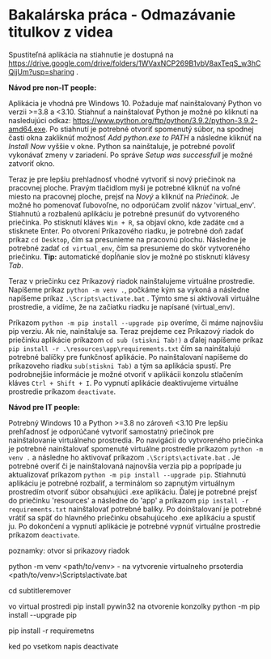 # Bakalárska práca - Odmazávanie titulkov z videa

Spustiteľná aplikácia na stiahnutie je dostupná na https://drive.google.com/drive/folders/1WVaxNCP269B1vbV8axTeqS_w3hCQijUm?usp=sharing .

<b>Návod pre non-IT people:</b>

Aplikácia je vhodná pre Windows 10. Požaduje mať nainštalovaný Python vo verzii >=3.8 a <3.10. Stiahnuť a nainštalovať Python je možné po kliknutí na nasledujúci odkaz: https://www.python.org/ftp/python/3.9.2/python-3.9.2-amd64.exe. Po stiahnutí je potrebné otvoriť spomenutý súbor, na spodnej časti okna zakliknúť možnosť <i>Add python.exe to PATH</i> a následne kliknúť na <i>Install Now</i> vyššie v okne. Python sa nainštaluje, je potrebné povoliť vykonávať zmeny v zariadení. Po správe <i>Setup was successfull</i> je možné zatvoriť okno.

Teraz je pre lepšiu prehladnosť vhodné vytvoriť si nový priečinok na pracovnej ploche. Pravým tlačidlom myši je potrebné kliknúť na voľné miesto na pracovnej ploche, prejsť na <i>Nový</i> a kliknúť na <i>Priečinok</i>. Je možné ho pomenovať ľubovoľne, no odporúčam zvoliť názov 'virtual_env'. Stiahnutú a rozbalenú aplikáciu je potrebné presunúť do vytvoreného priečinka. Po stisknutí kláves `Win + R`, sa objaví okno, kde zadáte `cmd` a stisknete Enter. Po otvorení Príkazového riadku, je potrebné doň zadať príkaz `cd Desktop`, čím sa presunieme na pracovnú plochu. Následne je potrebné zadať `cd virtual_env`, čím sa presunieme do skôr vytvoreného priečinku. <b>Tip:</b> automatické dopĺňanie slov je možné po stisknutí klávesy <i>Tab</i>.

Teraz v priečinku cez Príkazový riadok nainštalujeme virtuálne prostredie. Napíšeme príkaz `python -m venv .`, počkáme kým sa vykoná a následne napíšeme príkaz `.\Scripts\activate.bat` . Týmto sme si aktivovali virtuálne prostredie, a vidíme, že na začiatku riadku je napísané (virtual_env).

Príkazom `python -m pip install --upgrade pip` overíme, či máme najnovšiu pip verziu. Ak nie, nainštaluje sa. Teraz prejdeme cez Príkazový riadok do priečinku aplikácie príkazom `cd sub (stiskni Tab!)` a ďalej napíšeme príkaz `pip install -r .\resources\app\requirements.txt` čím sa nainštalujú potrebné balíčky pre funkčnosť aplikácie. Po nainštalovaní napíšeme do príkazoveho riadku `sub(stiskni Tab)` a tým sa aplikácia spustí. Pre podrobnejšie informácie je možné otvoriť v aplikácii konzolu stlačením kláves `Ctrl + Shift + I`. Po vypnutí aplikácie deaktivujeme virtuálne prostredie príkazom `deactivate`.


<b>Návod pre IT people:</b>

Potrebný Windows 10 a Python >=3.8 no zároveň <3.10
Pre lepšiu prehľadnosť je odporúčané vytvoriť samostatný priečinok pre nainštalovanie virtuálneho prostredia.
Po navigácii do vytvoreného priečinka je potrebné nainštalovať spomenuté virtuálne prostredie príkazom `python -m venv .` a následne ho aktivovať príkazom `.\Scripts\activate.bat` . Je potrebné overiť či je nainštalovaná najnovšia verzia pip a poprípade ju aktualizovať príkazom `python -m pip install --upgrade pip`.  Stiahnutú aplikáciu je potrebné rozbaliť, a terminálom so zapnutým virtuálnym prostredím otvoriť súbor obsahujúci .exe aplikáciu. Ďalej je potrebné prejsť do priečinku 'resources' a následne do 'app' a príkazom `pip install -r requirements.txt` nainštalovať potrebné balíky. Po doinštalovaní je potrebné vrátiť sa späť do hlavného priečinku obsahujúceho .exe aplikáciu a spustiť ju. Po dokončení a vypnutí  aplikácie je potrebné vypnúť virtuálne prostredie príkazom `deactivate`.






poznamky:
otvor si prikazovy riadok 

python -m venv <path/to/venv> - na vytvorenie virtualneho prsoterdia
<path/to/venv>\Scripts\activate.bat

cd subtitleremover

vo virtual prostredi pip install pywin32 na otvorenie konzolky
python -m pip install --upgrade pip

pip install -r requiremetns

ked po vsetkom napis deactivate
